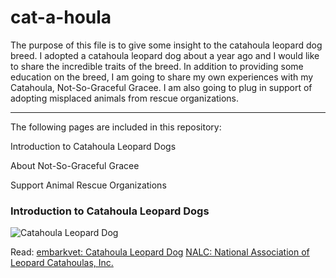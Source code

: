 # cat-a-houla

The purpose of this file is to give some insight to the catahoula leopard dog breed. I adopted a catahoula leopard dog about a year ago and I would like to share the incredible traits of the breed. In addition to providing some education on the breed, I am going to share my own experiences with my Catahoula, Not-So-Graceful Gracee.  I am also going to plug in support of adopting misplaced animals from rescue organizations.

---

The following pages are included in this repository:

Introduction to Catahoula Leopard Dogs

About Not-So-Graceful Gracee

Support Animal Rescue Organizations

### Introduction to Catahoula Leopard Dogs
![Catahoula Leopard Dog](https://front.embarkvet.com/img/breeds/catahoula_leopard_dog_v2.png)

Read:
[embarkvet: Catahoula Leopard Dog](https://embarkvet.com/resources/dog-breeds/catahoula-leopard-dog/)
[NALC: National Association of Leopard Catahoulas, Inc.](https://www.nalc-inc.org/)
